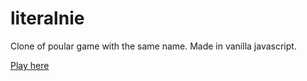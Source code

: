 # literalnie

Clone of poular game with the same name. Made in vanilla javascript.

[Play here](https://daniolsk.github.io/literalnie/)
